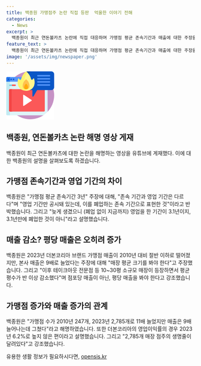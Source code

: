 ```yaml
---
title: 백종원 가맹점주 논란 직접 등판  억울한 이야기 전해
categories:
  - News
excerpt: >
  백종원이 최근 연돈볼카츠 논란에 직접 대응하며 가맹점 평균 존속기간과 매출에 대한 주장을 반박했다. 백 대표는 영상에서 가맹점 평균 존속기간과 영업기간의 차이, 매장 크기에 따른 매출 변화, 그리고 가맹점 수와 매출 증가율 등을 설명하며 논란을 해명했다. 또한, 점주들의 생존과 직결된 문제로 강조하며 논란에 대한 이해를 당부했다.
feature_text: >
  백종원이 최근 연돈볼카츠 논란에 직접 대응하며 가맹점 평균 존속기간과 매출에 대한 주장을 반박했다. 백 대표는 영상에서 가맹점 평균 존속기간과 영업기간의 차이, 매장 크기에 따른 매출 변화, 그리고 가맹점 수와 매출 증가율 등을 설명하며 논란을 해명했다. 또한, 점주들의 생존과 직결된 문제로 강조하며 논란에 대한 이해를 당부했다.
image: '/assets/img/newspaper.png'
---
```


<p><img src="/assets/img/news.png" alt="rentncar 속보" /></p>

<h2 data-ke-size="size26">백종원, 연돈볼카츠 논란 해명 영상 게재</h2>

<p data-ke-size="size16">백종원이 최근 연돈볼카츠에 대한 논란을 해명하는 영상을 유튜브에 게재했다. 이에 대한 백종원의 설명을 살펴보도록 하겠습니다.</p>

<h2 data-ke-size="size26">가맹점 존속기간과 영업 기간의 차이</h2>

<p data-ke-size="size16">백종원은 "가맹점 평균 존속기간 3년" 주장에 대해, "존속 기간과 영업 기간은 다르다"며 "영업 기간만 공시돼 있는데, 이를 폐업하는 존속 기간으로 표현한 것"이라고 반박했습니다. 그리고 "늦게 생겼으니 (폐업 없이 지금까지) 영업을 한 기간이 3.1년이지, 3.1년만에 폐업한 것이 아니"라고 설명했습니다.</p>

<h2 data-ke-size="size26">매출 감소? 평당 매출은 오히려 증가</h2>

<p data-ke-size="size16">백종원은 2023년 더본코리아 브랜드 가맹점 매출이 2010년 대비 절반 이하로 떨어졌지만, 본사 매출은 9배로 늘었다는 주장에 대해 "매장 평균 크기를 봐야 한다"고 주장했습니다. 그리고 "이후 테이크아웃 전문점 등 10~30평 소규모 매장이 등장하면서 평균 평수가 반 이상 감소했다"며 점포당 매출이 아닌, 평당 매출을 봐야 한다고 강조했습니다.</p>

<h2 data-ke-size="size26">가맹점 증가와 매출 증가의 관계</h2>

<p data-ke-size="size16">백종원은 "가맹점 수가 2010년 247개, 2023년 2,785개로 11배 늘었지만 매출은 9배 늘어나는데 그쳤다"라고 해명하였습니다. 또한 더본코리아의 영업이익률의 경우 2023년 6.2%로 높지 않은 편이라고 설명했습니다. 그리고 "2,785개 매장 점주의 생명줄이 달려있다"고 강조했습니다.</p>
유용한 생활 정보가 필요하시다면, <a href="https://opensis.kr" rel="dofollow">opensis.kr</a>


